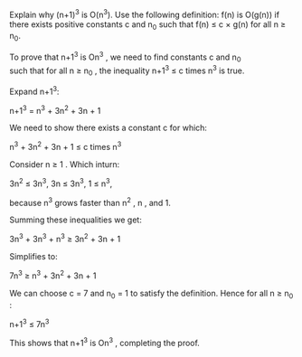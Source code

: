Explain why (n+1)<sup>3</sup> is O(n<sup>3</sup>). Use the following
definition: f(n) is O(g(n)) if there exists positive constants c and
n<sub>0</sub> such that f(n) &le; c &times; g(n) for all n &ge; n<sub>0</sub>.

To prove that  n+1<sup>3</sup>  is  On<sup>3</sup> , we need to find constants  c  and  n<sub>0</sub>  
such that for all  n &ge; n<sub>0</sub> , the inequality  n+1<sup>3</sup> &le; c times n<sup>3</sup>  is true.

Expand n+1<sup>3</sup>:

 n+1<sup>3</sup> = n<sup>3</sup> + 3n<sup>2</sup> + 3n + 1 

We need to show there exists a constant  c  for which:

 n<sup>3</sup> + 3n<sup>2</sup> + 3n + 1 &le; c times n<sup>3</sup> 

Consider  n &ge; 1 . Which inturn:

 3n<sup>2</sup> &le; 3n<sup>3</sup>, 
 3n &le; 3n<sup>3</sup>, 
 1 &le; n<sup>3</sup>, 

because  n<sup>3</sup>  grows faster than  n<sup>2</sup> ,  n , and 1.

Summing these inequalities we get:

 3n<sup>3</sup> + 3n<sup>3</sup> + n<sup>3</sup> &ge; 3n<sup>2</sup> + 3n + 1 

Simplifies to:

 7n<sup>3</sup> &ge; n<sup>3</sup> + 3n<sup>2</sup> + 3n + 1 

We can choose  c = 7  and  n<sub>0</sub> = 1  to satisfy the definition. Hence for all  n &ge; n<sub>0</sub> :

 n+1<sup>3</sup> &le; 7n<sup>3</sup> 

This shows that  n+1<sup>3</sup>  is  On<sup>3</sup> , completing the proof.
